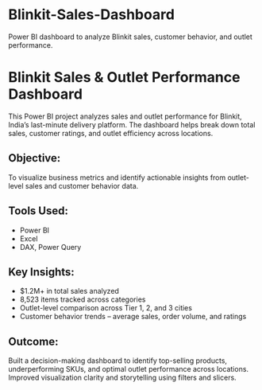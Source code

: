 # Blinkit-Sales-Dashboard
Power BI dashboard to analyze Blinkit sales, customer behavior, and outlet performance.
# Blinkit Sales & Outlet Performance Dashboard

This Power BI project analyzes sales and outlet performance for Blinkit, India’s last-minute delivery platform. The dashboard helps break down total sales, customer ratings, and outlet efficiency across locations.

## Objective:
To visualize business metrics and identify actionable insights from outlet-level sales and customer behavior data.

## Tools Used:
- Power BI
- Excel
- DAX, Power Query

## Key Insights:
- $1.2M+ in total sales analyzed
- 8,523 items tracked across categories
- Outlet-level comparison across Tier 1, 2, and 3 cities
- Customer behavior trends – average sales, order volume, and ratings

## Outcome:
Built a decision-making dashboard to identify top-selling products, underperforming SKUs, and optimal outlet performance across locations. Improved visualization clarity and storytelling using filters and slicers.
